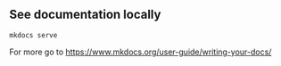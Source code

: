 
## See documentation locally
```shell script
mkdocs serve
```

For more go to https://www.mkdocs.org/user-guide/writing-your-docs/